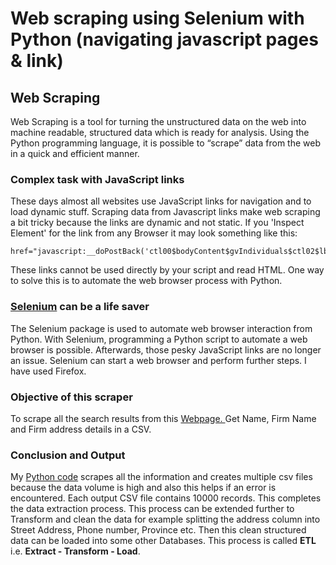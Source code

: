 # Web scraping using Selenium with Python (navigating javascript pages & link)

## Web Scraping
Web Scraping is a tool for turning the unstructured data on the web into machine readable, structured data which is ready for analysis.
Using the Python programming language, it is possible to “scrape” data from the web in a quick and efficient manner.

### Complex task with JavaScript links
These days almost all websites use JavaScript links for navigation and to load dynamic stuff. Scraping data from Javascript links make web scraping a bit tricky because the links are dynamic and not static. If you 'Inspect Element' for the link from any Browser it may look something like this:
```
href="javascript:__doPostBack('ctl00$bodyContent$gvIndividuals$ctl02$lbtnIndDetail','')"
```
These links cannot be used directly by your script and read HTML. One way to solve this is to automate the web browser process with Python.

###  <a href='https://pypi.python.org/pypi/selenium'> Selenium</a> can be a life saver
The Selenium package is used to automate web browser interaction from Python. With Selenium, programming a Python script to automate a web browser is possible. Afterwards, those pesky JavaScript links are no longer an issue. Selenium can start a web browser and perform further steps. I have used Firefox.

### Objective of this scraper
To scrape all the search results from this <a href="https://www.securities-administrators.ca/nrs/nrsIndvSearchResults.aspx?mode=AS&type=I&indv=&firm=&juri=ON&ctgy=1&history=0"> Webpage. </a>
Get Name, Firm Name and Firm address details in a CSV.

### Conclusion and Output
My [Python code](/webscrap_CSA.md) scrapes all the information and creates multiple csv files because the data volume is high and also this helps if an error is encountered. Each output CSV file contains 10000 records.
This completes the data extraction process. This process can be extended further to Transform and clean the data for example splitting the address column into Street Address, Phone number, Province etc. Then this clean structured data can be loaded into some other Databases. This process is called <strong>ETL</strong> i.e. <strong> Extract - Transform - Load</strong>.

